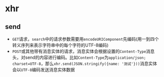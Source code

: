# xhr

## send
* `GET`请求，`search`中的请求参数需要用`encodeURIComponent`先编码(用一到四个转义序列来表示字符串中的每个字符的UTF-8编码)
* `POST`或其他带有消息实体的请求，消息实体会根据设置的`Content-Type`消息头，对send的内容进行编码。比如`Content-Type`为`application/json; charset=UTF-8`，那么`xhr.send(JSON.stringify({name: '测试'}))`消息实体会以`UTF-8`编码发送消息实体数据
